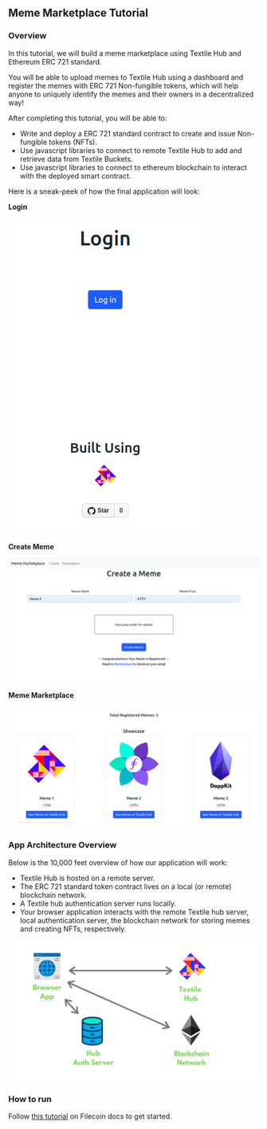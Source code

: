## Meme Marketplace Tutorial

### Overview

In this tutorial, we will build a meme marketplace using Textile Hub and Ethereum ERC 721 standard.

You will be able to upload memes to Textile Hub using a dashboard and register the memes with ERC 721 Non-fungible tokens, which will help anyone to uniquely identify the memes and their owners in a decentralized way!

After completing this tutorial, you will be able to:

- Write and deploy a ERC 721 standard contract to create and issue Non-fungible tokens (NFTs).
- Use javascript libraries to connect to remote Textile Hub to add and retrieve data from Textile Buckets.
- Use javascript libraries to connect to ethereum blockchain to interact with the deployed smart contract.

Here is a sneak-peek of how the final application will look:

**Login**

![Login](./assets/hub-login.png)

**Create Meme**

![Create Meme](./assets/create-meme.png)

**Meme Marketplace**

![Meme Marketplace](./assets/memes.png)

### App Architecture Overview

Below is the 10,000 feet overview of how our application will work:

- Textile Hub is hosted on a remote server.
- The ERC 721 standard token contract lives on a local (or remote) blockchain network.
- A Textile hub authentication server runs locally.
- Your browser application interacts with the remote Textile hub server, local authentication server, the blockchain network for storing memes and creating NFTs, respectively.

![App Architecture Overview](./assets/hub-arch.png)

### How to run

Follow [this tutorial]() on Filecoin docs to get started.
